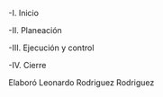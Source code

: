 -I. Inicio

-II. Planeación

-III. Ejecución y control

-IV. Cierre


Elaboró Leonardo Rodriguez Rodriguez
